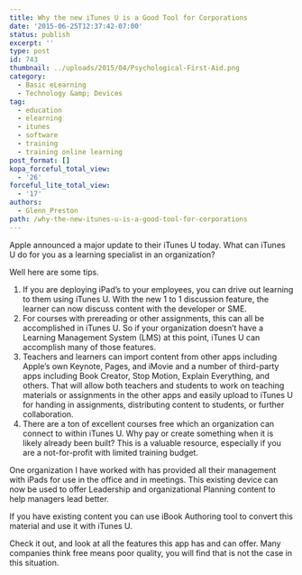 ```yaml
---
title: Why the new iTunes U is a Good Tool for Corporations
date: '2015-06-25T12:37:42-07:00'
status: publish
excerpt: ''
type: post
id: 743
thumbnail: ../uploads/2015/04/Psychological-First-Aid.png
category:
  - Basic eLearning
  - Technology &amp; Devices
tag:
  - education
  - elearning
  - itunes
  - software
  - training
  - training online learning
post_format: []
kopa_forceful_total_view:
  - '26'
forceful_lite_total_view:
  - '17'
authors:
  - Glenn_Preston
path: /why-the-new-itunes-u-is-a-good-tool-for-corporations
---
```

Apple announced a major update to their iTunes U today. What can iTunes U do for you as a learning specialist in an organization?

Well here are some tips.

1. If you are deploying iPad’s to your employees, you can drive out learning to them using iTunes U. With the new 1 to 1 discussion feature, the learner can now discuss content with the developer or SME.
2. For courses with prereading or other assignments, this can all be accomplished in iTunes U. So if your organization doesn’t have a Learning Management System (LMS) at this point, iTunes U can accomplish many of those features.
3. Teachers and learners <span class="s1"> can import content from other apps including Apple’s own Keynote, Pages, and iMovie and a number of third-party apps including Book Creator, Stop Motion, Explain Everything, and others. That will allow both teachers and students to work on teaching materials or assignments in the other apps and easily upload to iTunes U for handing in assignments, distributing </span>content to students, or further collaboration.
4. There are a ton of excellent courses free which an organization can connect to within iTunes U. Why pay or create something when it is likely already been built? This is a valuable resource, especially if you are a not-for-profit with limited training budget.

One organization I have worked with has provided all their management with iPads for use in the office and in meetings. This existing device can now be used to offer Leadership and organizational Planning content to help managers lead better.

If you have existing content you can use iBook Authoring tool to convert this material and use it with iTunes U.

Check it out, and look at all the features this app has and can offer. Many companies think free means poor quality, you will find that is not the case in this situation.